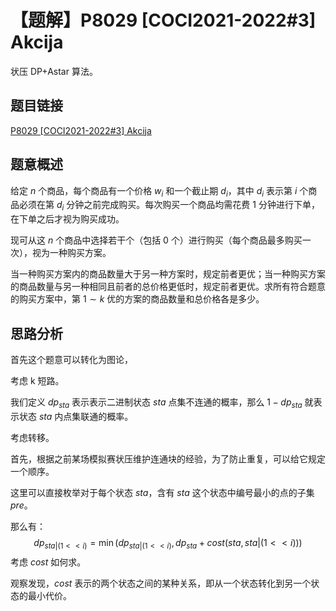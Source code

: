 # 【题解】P8029 [COCI2021-2022#3] Akcija

状压 DP+Astar 算法。

## 题目链接

[P8029 [COCI2021-2022#3] Akcija](https://www.luogu.com.cn/problem/P8029)

## 题意概述

给定 $n$ 个商品，每个商品有一个价格 $w_i$ 和一个截止期 $d_i$，其中 $d_i$ 表示第 $i$ 个商品必须在第 $d_i$ 分钟之前完成购买。每次购买一个商品均需花费 $1$ 分钟进行下单，在下单之后才视为购买成功。

现可从这 $n$ 个商品中选择若干个（包括 $0$ 个）进行购买（每个商品最多购买一次），视为一种购买方案。

当一种购买方案内的商品数量大于另一种方案时，规定前者更优；当一种购买方案的商品数量与另一种相同且前者的总价格更低时，规定前者更优。求所有符合题意的购买方案中，第 $1 \sim k$ 优的方案的商品数量和总价格各是多少。

## 思路分析

首先这个题意可以转化为图论，

考虑 k 短路。

我们定义 $dp_{sta}$ 表示表示二进制状态 $sta$ 点集不连通的概率，那么 $1-dp_{sta}$ 就表示状态 $sta$ 内点集联通的概率。

考虑转移。

首先，根据之前某场模拟赛状压维护连通块的经验，为了防止重复，可以给它规定一个顺序。

这里可以直接枚举对于每个状态 $sta$，含有 $sta$ 这个状态中编号最小的点的子集 $pre$。

那么有：
$$
dp_{sta|(1<<i)}=\min(dp_{sta|(1<<i)},dp_{sta}+cost(sta,sta|(1<<i)))
$$
考虑 $cost$ 如何求。

观察发现，$cost$ 表示的两个状态之间的某种关系，即从一个状态转化到另一个状态的最小代价。

